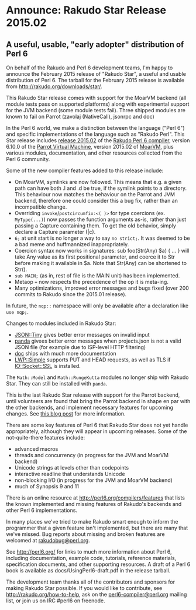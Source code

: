 # Announce: Rakudo Star Release 2015.02

## A useful, usable, "early adopter" distribution of Perl 6

On behalf of the Rakudo and Perl 6 development teams, I'm happy to
announce the February 2015 release of "Rakudo Star", a useful and usable
distribution of Perl 6. The tarball for the February 2015 release is
available from <http://rakudo.org/downloads/star/>.

This Rakudo Star release comes with support for the MoarVM
backend (all module tests pass on supported platforms) along with
experimental support for the JVM backend (some module tests fail).
Three shipped modules are known to fail on Parrot (zavolaj (NativeCall),
jsonrpc and doc)

In the Perl 6 world, we make a distinction between the language
("Perl 6") and specific implementations of the language such as
"Rakudo Perl". This Star release includes [release 2015.02] of the
[Rakudo Perl 6 compiler], version 6.10.0 of the [Parrot Virtual
Machine], version 2015.02 of [MoarVM], plus various modules,
documentation, and other resources collected from the Perl 6
community.

[release 2015.02]:
    https://github.com/rakudo/rakudo/blob/nom/docs/announce/2015.02.md
[Rakudo Perl 6 compiler]: http://github.com/rakudo/rakudo
[Parrot Virtual Machine]: http://parrot.org
[MoarVM]: http://moarvm.org/

Some of the new compiler features added to this release include:

+ On MoarVM, symlinks are now followed.  This means that e.g. a given path
  can have both .l and .d be true, if the symlink points to a directory.
  This behaviour now matches the behaviour on the Parrot and JVM backend,
  therefore one could consider this a bug fix, rather than an incompatible
  change.
+ Overriding `invoke`/`postcircumfix:<( )>` for type coercions (ex.  `MyType(...)`)
  now passes the function arguments as-is, rather than just passing a Capture
  containing them. To get the old behavior, simply declare a Capture
  parameter (|c).
+ `6;` at unit start is no longer a way to say `no strict;`.  It was deemed
  to be a bad meme and huffmannized inappropriately.
+ Coercion syntax now works in signatures: sub foo(Str(Any) $a) { ... }
  will take Any value as its first positional parameter, and coerce it to
  Str before making it available in $a.  Note that Str(Any) can be shortened
  to Str().
+ `sub MAIN;` (as in, rest of file is the MAIN unit) has been implemented.
+ Metaop `=` now respects the precedence of the op it is meta-ing.
+ Many optimizations, improved error messages and bugs fixed (over
  200 commits to Rakudo since the 2015.01 release).

In future, the `nqp::` namespace willl only be available after a declaration
like `use nqp;`.

Changes to modules included in Rakudo Star:

- [JSON::Tiny](https://github.com/moritz/json) gives better error messages on invalid input
- [panda](https://github.com/tadzik/panda) givees better error messages when
  projects.json is not a valid JSON file (for example due to ISP-level HTTP filtering)
- [doc](https://github.com/perl6/doc) ships with much more documentation
- [LWP::Simple](https://github.com/cosimo/perl6-lwp-simple) supports PUT and HEAD requests,
  as well as TLS if [IO::Socket::SSL](https://github.com/sergot/io-socket-ssl/) is installed.

The `Math::Model` and `Math::RungeKutta` modules no longer ship with Rakudo
Star. They can still be installed with `panda`.

This is the last Rakudo Star release with support for the Parrot backend,
until volunteers are found that bring the Parrot backend in shape en par with
the other backends, and implement necessary features for upcoming changes. See
[this blog post](http://pmthium.com/2015/02/suspending-rakudo-parrot/) for
more information.

There are some key features of Perl 6 that Rakudo Star does not yet
handle appropriately, although they will appear in upcoming releases.
Some of the not-quite-there features include:

  * advanced macros
  * threads and concurrency (in progress for the JVM and MoarVM backend)
  * Unicode strings at levels other than codepoints
  * interactive readline that understands Unicode
  * non-blocking I/O (in progress for the JVM and MoarVM backend)
  * much of Synopsis 9 and 11

There is an online resource at <http://perl6.org/compilers/features>
that lists the known implemented and missing features of Rakudo's
backends and other Perl 6 implementations.

In many places we've tried to make Rakudo smart enough to inform the
programmer that a given feature isn't implemented, but there are many
that we've missed. Bug reports about missing and broken features are
welcomed at <rakudobug@perl.org>.

See <http://perl6.org/> for links to much more information about
Perl 6, including documentation, example code, tutorials, reference
materials, specification documents, and other supporting resources. A
draft of a Perl 6 book is available as docs/UsingPerl6-draft.pdf in
the release tarball.

The development team thanks all of the contributors and sponsors for
making Rakudo Star possible. If you would like to contribute, see
<http://rakudo.org/how-to-help>, ask on the <perl6-compiler@perl.org>
mailing list, or join us on IRC \#perl6 on freenode.
